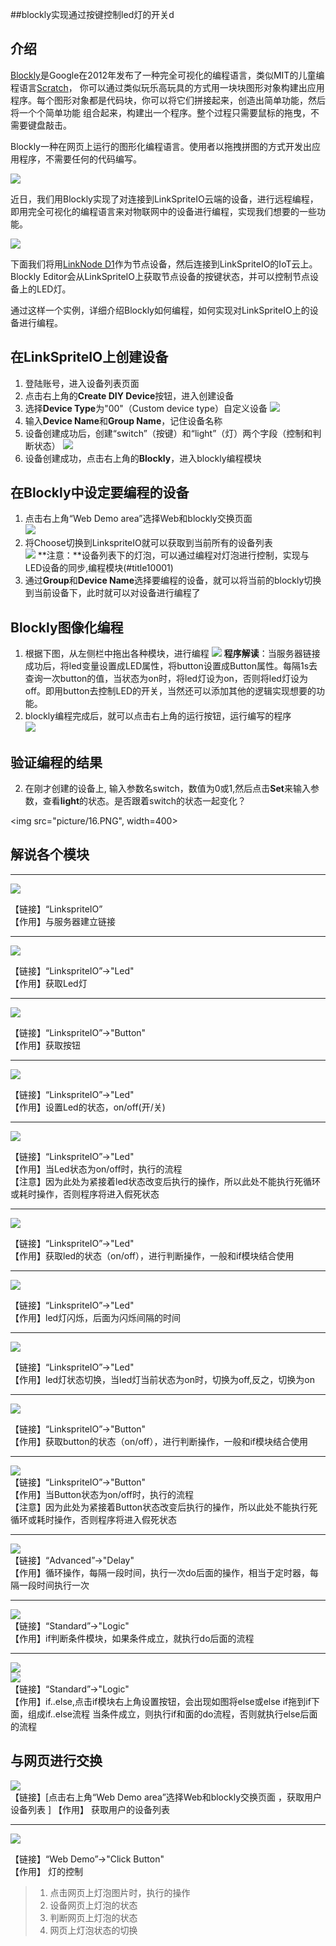 ##blockly实现通过按键控制led灯的开关d

## 介绍
[Blockly](https://developers.google.com/blockly/)是Google在2012年发布了一种完全可视化的编程语言，类似MIT的儿童编程语言[Scratch](https://scratch.mit.edu/)， 你可以通过类似玩乐高玩具的方式用一块块图形对象构建出应用程序。每个图形对象都是代码块，你可以将它们拼接起来，创造出简单功能，然后将一个个简单功能 组合起来，构建出一个程序。整个过程只需要鼠标的拖曳，不需要键盘敲击。 

Blockly一种在网页上运行的图形化编程语言。使用者以拖拽拼图的方式开发出应用程序，不需要任何的代码编写。

![](./picture/blockly.png)

近日，我们用Blockly实现了对连接到LinkSpriteIO云端的设备，进行远程编程，即用完全可视化的编程语言来对物联网中的设备进行编程，实现我们想要的一些功能。

![](./picture/arch.png)

下面我们将用[LinkNode D1](http://www.linksprite.com/wiki/index.php5?title=LinkNode_D1)作为节点设备，然后连接到LinkSpriteIO的IoT云上。Blockly Editor会从LinkSpriteIO上获取节点设备的按键状态，并可以控制节点设备上的LED灯。

通过这样一个实例，详细介绍Blockly如何编程，如何实现对LinkSpriteIO上的设备进行编程。


## 在LinkSpriteIO上创建设备
1. 登陆账号，进入设备列表页面
2. 点击右上角的**Create DIY Device**按钮，进入创建设备
3. 选择**Device Type**为"00"（Custom device type）自定义设备
![](picture/15.PNG)
4. 输入**Device Name**和**Group Name**，记住设备名称
5. 设备创建成功后，创建“switch”（按键）和“light”（灯）两个字段（控制和判断状态）
![](picture/16.PNG)
6. 设备创建成功，点击右上角的**Blockly**，进入blockly编程模块


## 在Blockly中设定要编程的设备<span id = "title41">

1. 点击右上角“Web Demo area”选择Web和blockly交换页面 </span>   
 ![](picture/17.PNG)  
2. 将Choose切换到LinkspriteIO就可以获取到当前所有的设备列表  
 ![](picture/18.PNG)
**注意：**设备列表下的灯泡，可以通过编程对灯泡进行控制，实现与LED设备的同步,编程模块(#title10001) 
3. 通过**Group**和**Device Name**选择要编程的设备，就可以将当前的blockly切换到当前设备下，此时就可以对设备进行编程了  

## Blockly图像化编程
1. 根据下图，从左侧栏中拖出各种模块，进行编程
![](picture/0.PNG)
**程序解读**：当服务器链接成功后，将led变量设置成LED属性，将button设置成Button属性。每隔1s去查询一次button的值，当状态为on时，将led灯设为on，否则将led灯设为off。即用button去控制LED的开关，当然还可以添加其他的逻辑实现想要的功能。
2. blockly编程完成后，就可以点击右上角的运行按钮，运行编写的程序  
 ![](picture/19.PNG)  

## 验证编程的结果 
2. 在刚才创建的设备上, 输入参数名switch，数值为0或1,然后点击**Set**来输入参数，查看**light**的状态。是否跟着switch的状态一起变化？

<img src="picture/16.PNG", width=400>

## 解说各个模块  
----
![](picture/1.PNG)

【链接】“LinkspriteIO”  
【作用】与服务器建立链接  

---

![](picture/2.PNG)

【链接】“LinkspriteIO”->"Led"  
【作用】获取Led灯


-----

![](picture/3.PNG)

【链接】“LinkspriteIO”->"Button"  
【作用】获取按钮

-----


![](picture/4.PNG)

【链接】“LinkspriteIO”->"Led"  
【作用】设置Led的状态，on/off(开/关)

-----

![](picture/5.PNG)

【链接】“LinkspriteIO”->"Led"  
【作用】当Led状态为on/off时，执行的流程  
【注意】因为此处为紧接着led状态改变后执行的操作，所以此处不能执行死循环或耗时操作，否则程序将进入假死状态

---
![](picture/6.PNG)

【链接】“LinkspriteIO”->"Led"  
【作用】获取led的状态（on/off），进行判断操作，一般和if模块结合使用

---
![](picture/7.PNG)

【链接】“LinkspriteIO”->"Led"  
【作用】led灯闪烁，后面为闪烁间隔的时间

---
![](picture/8.PNG)

【链接】“LinkspriteIO”->"Led"  
【作用】led灯状态切换，当led灯当前状态为on时，切换为off,反之，切换为on

---
![](picture/9.PNG)

【链接】“LinkspriteIO”->"Button"  
【作用】获取button的状态（on/off），进行判断操作，一般和if模块结合使用

---

![](picture/10.PNG)  
【链接】“LinkspriteIO”->"Button"   
【作用】当Button状态为on/off时，执行的流程  
【注意】因为此处为紧接着Button状态改变后执行的操作，所以此处不能执行死循环或耗时操作，否则程序将进入假死状态

---

![](picture/11.PNG)  
【链接】“Advanced”->"Delay"   
【作用】循环操作，每隔一段时间，执行一次do后面的操作，相当于定时器，每隔一段时间执行一次  

---

![](picture/12.PNG)  
【链接】“Standard”->"Logic"   
【作用】if判断条件模块，如果条件成立，就执行do后面的流程

---
![](picture/13.PNG)  
![](picture/14.PNG)  
【链接】“Standard”->"Logic"   
【作用】if..else,点击if模块右上角设置按钮，会出现如图将else或else if拖到if下面，组成if..else流程
当条件成立，则执行if和面的do流程，否则就执行else后面的流程


## 与网页进行交换

![](picture/18.PNG)  
【链接】[点击右上角“Web Demo area”选择Web和blockly交换页面  ，获取用户设备列表 ]
【作用】 获取用户的设备列表  

---
![](picture/20.PNG)

【链接】“Web Demo”->"Click Button"   
【作用】  灯的控制
> 1. 点击网页上灯泡图片时，执行的操作  
> 2. 设备网页上灯泡的状态  
> 3. 判断网页上灯泡的状态  
> 4. 网页上灯泡状态的切换   


